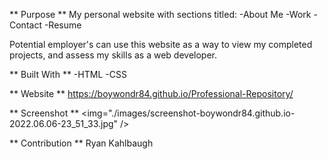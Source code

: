 ** Purpose **
My personal website with sections titled:
-About Me
-Work
-Contact
-Resume

Potential employer's can use this website as a way to view my completed projects, and assess my skills as a web developer.

** Built With **
-HTML
-CSS

** Website **
https://boywondr84.github.io/Professional-Repository/

** Screenshot **
<img="./images/screenshot-boywondr84.github.io-2022.06.06-23_51_33.jpg" />

** Contribution **
Ryan Kahlbaugh